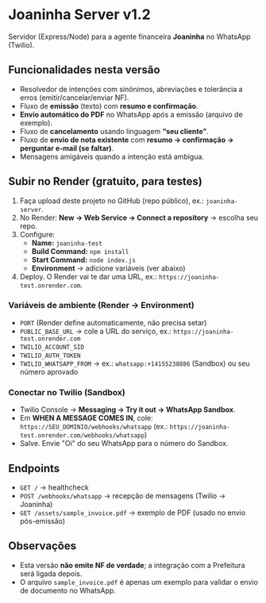 # Joaninha Server v1.2

Servidor (Express/Node) para a agente financeira **Joaninha** no WhatsApp (Twilio).

## Funcionalidades nesta versão
- Resolvedor de intenções com sinônimos, abreviações e tolerância a erros (emitir/cancelar/enviar NF).
- Fluxo de **emissão** (texto) com **resumo e confirmação**.
- **Envio automático do PDF** no WhatsApp após a emissão (arquivo de exemplo).
- Fluxo de **cancelamento** usando linguagem **“seu cliente”**.
- Fluxo de **envio de nota existente** com **resumo → confirmação → perguntar e-mail (se faltar)**.
- Mensagens amigáveis quando a intenção está ambígua.

## Subir no Render (gratuito, para testes)
1. Faça upload deste projeto no GitHub (repo público), ex.: `joaninha-server`.
2. No Render: **New → Web Service → Connect a repository** → escolha seu repo.
3. Configure:
   - **Name:** `joaninha-test`
   - **Build Command:** `npm install`
   - **Start Command:** `node index.js`
   - **Environment** → adicione variáveis (ver abaixo)
4. Deploy. O Render vai te dar uma URL, ex.: `https://joaninha-test.onrender.com`.

### Variáveis de ambiente (Render → Environment)
- `PORT` (Render define automaticamente, não precisa setar)
- `PUBLIC_BASE_URL` → cole a URL do serviço, ex.: `https://joaninha-test.onrender.com`
- `TWILIO_ACCOUNT_SID`
- `TWILIO_AUTH_TOKEN`
- `TWILIO_WHATSAPP_FROM` → ex.: `whatsapp:+14155238886` (Sandbox) ou seu número aprovado

### Conectar no Twilio (Sandbox)
- Twilio Console → **Messaging → Try it out → WhatsApp Sandbox**.
- Em **WHEN A MESSAGE COMES IN**, cole:
  `https://SEU_DOMINIO/webhooks/whatsapp` (ex.: `https://joaninha-test.onrender.com/webhooks/whatsapp`)
- Salve. Envie "Oi" do seu WhatsApp para o número do Sandbox.

## Endpoints
- `GET /` → healthcheck
- `POST /webhooks/whatsapp` → recepção de mensagens (Twilio → Joaninha)
- `GET /assets/sample_invoice.pdf` → exemplo de PDF (usado no envio pós-emissão)

## Observações
- Esta versão **não emite NF de verdade**; a integração com a Prefeitura será ligada depois.
- O arquivo `sample_invoice.pdf` é apenas um exemplo para validar o envio de documento no WhatsApp.